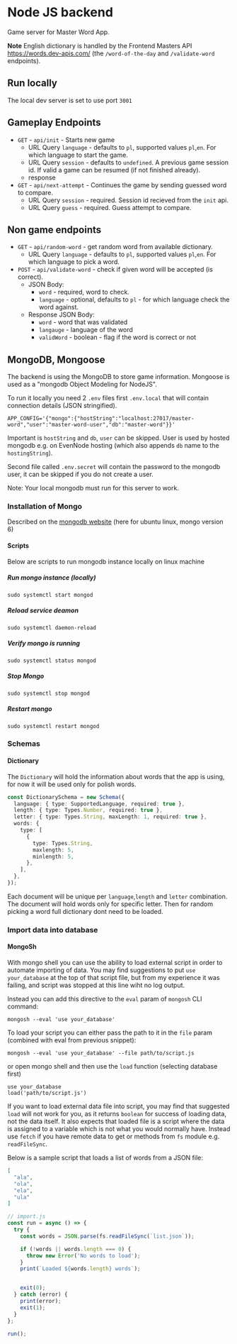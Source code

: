 # Node JS backend

Game server for Master Word App.

**Note** English dictionary is handled by the Frontend Masters API https://words.dev-apis.com/ (the `/word-of-the-day` and `/validate-word` endpoints).

## Run locally

The local dev server is set to use port `3001`

## Gameplay Endpoints

- `GET` - `api/init` - Starts new game
  - URL Query `language` - defaults to `pl`, supported values `pl`,`en`. For which language to start the game.
  - URL Query `session` - defaults to `undefined`. A previous game session id. If valid a game can be resumed (if not finished already).
  - response
- `GET` - `api/next-attempt` - Continues the game by sending guessed word to compare.
  - URL Query `session` - required. Session id recieved from the `init` api.
  - URL Query `guess` - required. Guess attempt to compare.

## Non game endpoints

- `GET` - `api/random-word` - get random word from available dictionary.
  - URL Query `language` - defaults to `pl`, supported values `pl`,`en`. For which language to pick a word.
- `POST` - `api/validate-word` - check if given word will be accepted (is correct).
  - JSON Body:
    - `word` - required, word to check.
    - `language` - optional, defaults to `pl` - for which language check the word against.
  - Response JSON Body:
    - `word` - word that was validated
    - `langauge` - language of the word
    - `validWord` - boolean - flag if the word is correct or not

## MongoDB, Mongoose

The backend is using the MongoDB to store game information. Mongoose is used as a "mongodb Object Modeling for NodeJS".

To run it locally you need 2 `.env` files first `.env.local` that will contain connection details (JSON stringified).

```shell script
APP_CONFIG='{"mongo":{"hostString":"localhost:27017/master-word","user":"master-word-user","db":"master-word"}}'
```

Important is `hostString` and `db`, `user` can be skipped. User is used by hosted mongodb e.g. on EvenNode hosting (which also appends `db` name to the `hostingString`).

Second file called `.env.secret` will contain the password to the mongodb user, it can be skipped if you do not create a user.

Note: Your local mongodb must run for this server to work.

### Installation of Mongo

Described on the [mongodb website](https://www.mongodb.com/docs/v6.0/tutorial/install-mongodb-on-ubuntu/) (here for ubuntu linux, mongo version 6)

#### Scripts

Below are scripts to run mongodb instance locally on linux machine

##### Run mongo instance (locally)

```
sudo systemctl start mongod
```

##### Reload service deamon

```
sudo systemctl daemon-reload
```

##### Verify mongo is running

```
sudo systemctl status mongod
```

##### Stop Mongo

```
sudo systemctl stop mongod
```

##### Restart mongo

```
sudo systemctl restart mongod
```

### Schemas

#### Dictionary

The `Dictionary` will hold the information about words that the app is using, for now it will be used only for polish words.

```TypeScript
const DictionarySchema = new Schema({
  language: { type: SupportedLanguage, required: true },
  length: { type: Types.Number, required: true },
  letter: { type: Types.String, maxLength: 1, required: true },
  words: {
    type: [
      {
        type: Types.String,
        maxlength: 5,
        minlength: 5,
      },
    ],
  },
});
```

Each document will be unique per `language`,`length` and `letter` combination. The document will hold words only for specific letter. Then for random picking a word full dictionary dont need to be loaded.

### Import data into database

#### MongoSh

With mongo shell you can use the ability to load external script in order to automate importing of data. You may find suggestions to put `use your_database` at the top of that script file, but from my experience it was failing, and script was stopped at this line wiht no log output.

Instead you can add this directive to the `eval` param of `mongosh` CLI command:

```CLI
mongosh --eval 'use your_database'
```

To load your script you can either pass the path to it in the `file` param (combined with eval from previous snippet):

```CLI
mongosh --eval 'use your_database' --file path/to/script.js
```

or open mongo shell and then use the `load` function (selecting database first)

```JS
use your_database
load('path/to/script.js')
```

If you want to load external data file into script, you may find that suggested `load` will not work for you, as it returns `boolean` for success of loading data, not the data itself. It also expects that loaded file is a script where the data is assigned to a variable which is not what you would normally have. Instead use `fetch` if you have remote data to get or methods from `fs` module e.g. `readFileSync`.

Below is a sample script that loads a list of words from a JSON file:

```JSON
[
  "ala",
  "ola",
  "ela",
  "ula"
]
```

```JavaScript
// import.js
const run = async () => {
  try {
    const words = JSON.parse(fs.readFileSync(`list.json`));

    if (!words || words.length === 0) {
      throw new Error('No words to load');
    }
    print(`Loaded ${words.length} words`);


    exit(0);
  } catch (error) {
    print(error);
    exit(1);
  }
};

run();
```
